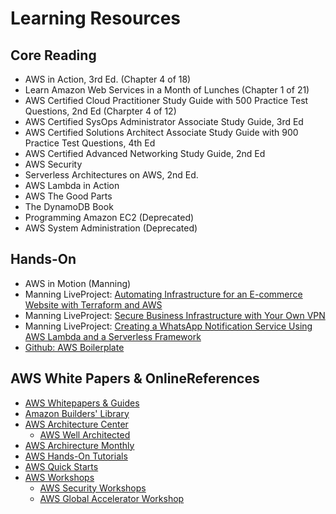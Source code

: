# Learning Resources

## Core Reading
- AWS in Action, 3rd Ed. (Chapter 4 of 18)
- Learn Amazon Web Services in a Month of Lunches (Chapter 1 of 21)
- AWS Certified Cloud Practitioner Study Guide with 500 Practice Test Questions, 2nd Ed (Charpter 4 of 12)
- AWS Certified SysOps Administrator Associate Study Guide, 3rd Ed
- AWS Certified Solutions Architect Associate Study Guide with 900 Practice Test Questions, 4th Ed
- AWS Certified Advanced Networking Study Guide, 2nd Ed
- AWS Security
- Serverless Architectures on AWS, 2nd Ed.
- AWS Lambda in Action
- AWS The Good Parts
- The DynamoDB Book
- Programming Amazon EC2 (Deprecated)
- AWS System Administration (Deprecated)


## Hands-On
- AWS in Motion (Manning)
- Manning LiveProject: [Automating Infrastructure for an E-commerce Website with Terraform and AWS](https://www.manning.com/liveproject/automating-infrastructure-for-an-e-commerce-website-with-terraform-and-aws)
- Manning LiveProject: [Secure Business Infrastructure with Your Own VPN](https://www.manning.com/liveproject/secure-business-infrastructure-with-a-custom-vpn)
- Manning LiveProject: [Creating a WhatsApp Notification Service Using AWS Lambda and a Serverless Framework](https://www.manning.com/liveproject/creating-a-whatsapp-notification-service-using-aws-lambda-and-a-serverless-framework)
- [Github: AWS Boilerplate](https://github.com/apptension/aws-boilerplate)

## AWS White Papers & OnlineReferences
- [AWS Whitepapers & Guides](https://aws.amazon.com/whitepapers/?icmpid=link_from_docs_website&whitepapers-main.sort-by=item.additionalFields.sortDate&whitepapers-main.sort-order=desc)
- [Amazon Builders' Library](https://aws.amazon.com/builders-library/)
- [AWS Architecture Center](https://aws.amazon.com/architecture/?awsf.quickstart-architecture-page-filter=highlight%23new)
  - [AWS Well Architected](https://aws.amazon.com/architecture/well-architected/?achp_wa1&wa-lens-whitepapers.sort-by=item.additionalFields.sortDate&wa-lens-whitepapers.sort-order=desc)
- [AWS Archirecture Monthly](https://aws.amazon.com/whitepapers/kindle/?icmpid=link_from_docs_website)
- [AWS Hands-On Tutorials](https://aws.amazon.com/getting-started/hands-on/?awsf.getting-started-category=category%23compute%7Ccategory%23databases)
- [AWS Quick Starts](https://aws.amazon.com/quickstart/?quickstart-all.sort-by=item.additionalFields.sortDate&quickstart-all.sort-order=desc)
- [AWS Workshops](https://awsworkshop.io/)
  + [AWS Security Workshops](https://awssecworkshops.com/)
  + [AWS Global Accelerator Workshop](https://intro-to-global-accelerator.workshop.aws/)